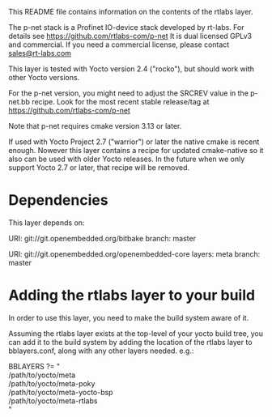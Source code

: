 This README file contains information on the contents of the
rtlabs layer.

The p-net stack is a Profinet IO-device stack developed by rt-labs.
For details see https://github.com/rtlabs-com/p-net
It is dual licensed GPLv3 and commercial. If you need a commercial license,
please contact sales@rt-labs.com

This layer is tested with Yocto version 2.4 ("rocko"), but should work with other
Yocto versions.

For the p-net version, you might need to adjust the SRCREV value in the
p-net.bb recipe. Look for the most recent stable release/tag
at https://github.com/rtlabs-com/p-net

Note that p-net requires cmake version 3.13 or later.

If used with Yocto Project 2.7 ("warrior") or later the native cmake is
recent enough. Nowever this layer contains a recipe for updated cmake-native
so it also can be used with older Yocto releases. In the future when we only
support Yocto 2.7 or later, that recipe will be removed.


Dependencies
============

This layer depends on:

  URI: git://git.openembedded.org/bitbake
  branch: master

  URI: git://git.openembedded.org/openembedded-core
  layers: meta
  branch: master


Adding the rtlabs layer to your build
=====================================

In order to use this layer, you need to make the build system aware of
it.

Assuming the rtlabs layer exists at the top-level of your
yocto build tree, you can add it to the build system by adding the
location of the rtlabs layer to bblayers.conf, along with any
other layers needed. e.g.:

  BBLAYERS ?= " \
    /path/to/yocto/meta \
    /path/to/yocto/meta-poky \
    /path/to/yocto/meta-yocto-bsp \
    /path/to/yocto/meta-rtlabs \
    "
